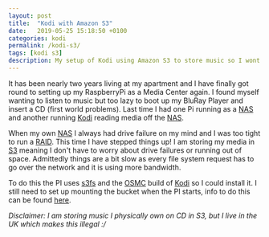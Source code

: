 ```yaml
---
layout: post
title:  "Kodi with Amazon S3"
date:   2019-05-25 15:18:50 +0100
categories: kodi
permalink: /kodi-s3/
tags: [kodi s3]
description: My setup of Kodi using Amazon S3 to store music so I wont run out of space or have to worry about backups.
---
```


It has been nearly two years living at my apartment and I have finally got round to setting up my RaspberryPi as a Media Center again. 
I found myself wanting to listen to music but too lazy to boot up my BluRay Player and insert a CD (first world problems).
Last time I had one Pi running as a [NAS](https://en.wikipedia.org/wiki/Network-attached_storage) and another running [Kodi](https://kodi.tv/) reading media off the [NAS](https://en.wikipedia.org/wiki/Network-attached_storage).

When my own [NAS](https://en.wikipedia.org/wiki/Network-attached_storage) I always had drive failure on my mind and I was too tight to run a [RAID](https://en.wikipedia.org/wiki/RAID).
This time I have stepped things up! 
I am storing my media in [S3](https://docs.aws.amazon.com/AmazonS3/latest/dev/Introduction.html) meaning I don't have to worry about drive failures or running out of space.
Admittedly things are a bit slow as every file system request has to go over the network and it is using more bandwidth.

To do this the PI uses [s3fs](https://github.com/s3fs-fuse/s3fs-fuse) and the [OSMC](https://osmc.tv/) build of [Kodi](https://kodi.tv/) so I could install it.
I still need to set up mounting the bucket when the PI starts, info to do this can be found [here](https://github.com/s3fs-fuse/s3fs-fuse/issues/412).


_Disclaimer: I am storing music I physically own on CD in S3, but I live in the UK which makes this illegal :/_